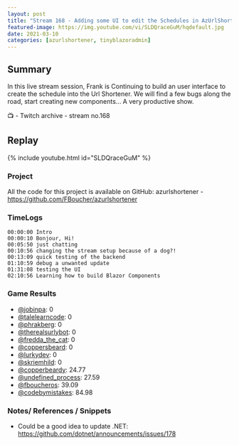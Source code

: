 ```yaml
---
layout: post
title: "Stream 168 - Adding some UI to edit the Schedules in AzUrlShortener"
featured-image: https://img.youtube.com/vi/SLDQraceGuM/hqdefault.jpg
date: 2021-03-10
categories: [azurlshortener, tinyblazoradmin]
---
```


## Summary

In this live stream session, Frank is Continuing to build an user interface to create the schedule into the Url Shortener. We will find a few bugs along the road, start creating new components... A very productive show.

📺 - Twitch archive - stream no.168

## Replay

{% include youtube.html id="SLDQraceGuM" %}
<br/><!--more-->


### Project

All the code for this project is available on GitHub: azurlshortener - https://github.com/FBoucher/azurlshortener

### TimeLogs

    00:00:00 Intro
    00:00:10 Bonjour, Hi!
    00:05:50 just chatting
    00:10:56 changing the stream setup because of a dog?!
    00:13:09 quick testing of the backend
    01:10:59 debug a unwanted update
    01:31:08 testing the UI
    02:10:56 Learning how to build Blazor Components

### Game Results

- [@jobinpa](https://www.twitch.tv/jobinpa): 0
- [@talelearncode](https://www.twitch.tv/talelearncode): 0
- [@phrakberg](https://www.twitch.tv/phrakberg): 0
- [@therealsurlybot](https://www.twitch.tv/therealsurlybot): 0
- [@fredda_the_cat](https://www.twitch.tv/fredda_the_cat): 0
- [@coppersbeard](https://www.twitch.tv/coppersbeard): 0
- [@lurkydev](https://www.twitch.tv/lurkydev): 0
- [@skriemhild](https://www.twitch.tv/skriemhild): 0
- [@copperbeardy](https://www.twitch.tv/copperbeardy): 24.77
- [@undefined_process](https://www.twitch.tv/undefined_process): 27.59
- [@fboucheros](https://www.twitch.tv/fboucheros): 39.09
- [@codebymistakes](https://www.twitch.tv/codebymistakes): 84.98

### Notes/ References / Snippets

- Could be a good idea to update .NET: https://github.com/dotnet/announcements/issues/178
